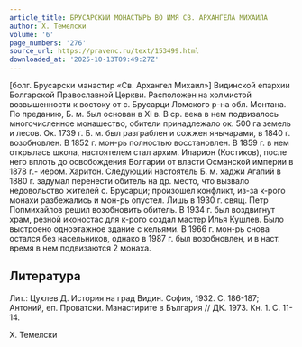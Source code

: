 ```yaml
---
article_title: БРУСАРСКИЙ МОНАСТЫРЬ ВО ИМЯ СВ. АРХАНГЕЛА МИХАИЛА
author: Х. Темелски
volume: '6'
page_numbers: '276'
source_url: https://pravenc.ru/text/153499.html
downloaded_at: '2025-10-13T09:49:27Z'
---
```


[болг. Брусарски манастир «Св. Архангел Михаил»] Видинской епархии Болгарской Православной Церкви. Расположен на холмистой возвышенности к востоку от с. Брусарци Ломского р-на обл. Монтана. По преданию, Б. м. был основан в XI в. В ср. века в нем подвизалось многочисленное монашество, обители принадлежало ок. 500 га земель и лесов. Ок. 1739 г. Б. м. был разграблен и сожжен янычарами, в 1840 г. возобновлен. В 1852 г. мон-рь полностью восстановлен. В 1859 г. в нем открылась школа, настоятелем стал архим. Иларион (Костиков), после него вплоть до освобождения Болгарии от власти Османской империи в 1878 г.- иером. Харитон. Следующий настоятель Б. м. хаджи Агапий в 1880 г. задумал перенести обитель на др. место, что вызвало недовольство жителей с. Брусарци; произошел конфликт, из-за к-рого монахи разбежались и мон-рь опустел. Лишь в 1930 г. свящ. Петр Попмихайлов решил возобновить обитель. В 1934 г. был воздвигнут храм, резной иконостас для к-рого создал мастер Илья Кушлев. Было выстроено одноэтажное здание с кельями. В 1966 г. мон-рь снова остался без насельников, однако в 1987 г. был возобновлен, и в наст. время в нем подвизаются 2 монаха.

## Литература

Лит.: Цухлев Д. История на град Видин. София, 1932. С. 186-187; Антоний, еп. Проватски. Манастирите в България // ДК. 1973. Кн. 1. С. 11-14.

Х. Темелски
